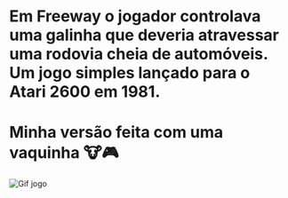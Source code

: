 # Em Freeway o jogador controlava uma galinha que deveria atravessar uma rodovia cheia de automóveis. Um jogo simples lançado para o Atari 2600 em 1981.
# Minha versão feita com uma vaquinha 🐮🎮

![Gif jogo](https://github.com/leticiakremer/freeway-jogo/blob/main/gif-jogo-freeway.gif)
